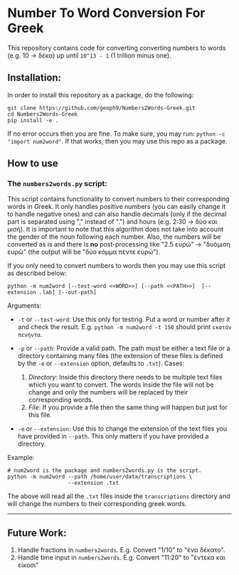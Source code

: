 # Number To Word Conversion For Greek

This repository contains code for converting converting numbers 
to words (e.g. 10 -> δέκα) up until `10^13 - 1` (1 trillion minus one).

## Installation:

In order to install this repository as a package, do the following:

```
git clone https://github.com/geoph9/Numbers2Words-Greek.git
cd Numbers2Words-Greek
pip install -e .
```

If no error occurs then you are fine. To make sure, you may run: 
`python -c "import num2word"`. If that works, then you may use 
this repo as a package.

## How to use

### The `numbers2words.py` script:
This script contains functionality to convert numbers to their
corresponding words in Greek. It only handles positive numbers 
(you can easily change it to handle negative ones) and can also 
handle decimals (only if the decimal part is separated using "," 
instead of ".") and hours (e.g. 2:30 -> δύο και μισή). It is 
important to note that this algorithm does not take into account 
the gender of the noun following each number.
Also, the numbers will be converted as is and there is **no** 
post-processing like "2.5 ευρώ" -> "δυόμιση ευρώ" (the output 
will be "δύο κόμμα πέντε ευρώ").

If you only need to convert numbers to words then you may use this 
script as described below:

`python -m num2word [--test-word <<WORD>>] [--path <<PATH>>] 
[--extension .lab] [--out-path]`

Arguments:
- `-t` or `--test-word`: Use this only for testing. Put a word or 
number after it and check the result.
  E.g. `python -m num2word -t 150` should print `εκατόν πενήντα`.

- `-p` or `--path`: Provide a valid path. The path must be either a text file 
or a directory containing many files (the extension of these files is defined 
by the `-e` or `--extension` option, defaults to `.txt`). Cases:
    1. *Directory*: Inside this directory there needs to be multiple 
    text files which you want to convert. The words inside the file will 
    not be change and only the numbers will be replaced by their 
    corresponding words.
    2. *File*: If you provide a file then the same thing will happen but 
    just for this file.
- `-e` or `--extension`: Use this to change the extension of the text 
files you have provided in `--path`. This only matters if you have 
provided a directory. 

Example:

```
# num2word is the package and numbers2words.py is the script.
python -m num2word --path /home/user/data/transcriptions \
                   --extension .txt
```

The above will read all the `.txt` files inside the `transcriptions` 
directory and will change the numbers to their corresponding greek words.

---

## Future Work:

1. Handle fractions in `numbers2words`. E.g. Convert "1/10" to "ένα δέκατο".
2. Handle time input in `numbers2words`. E.g. Convert "11:20" to "έντεκα και είκοσι"
